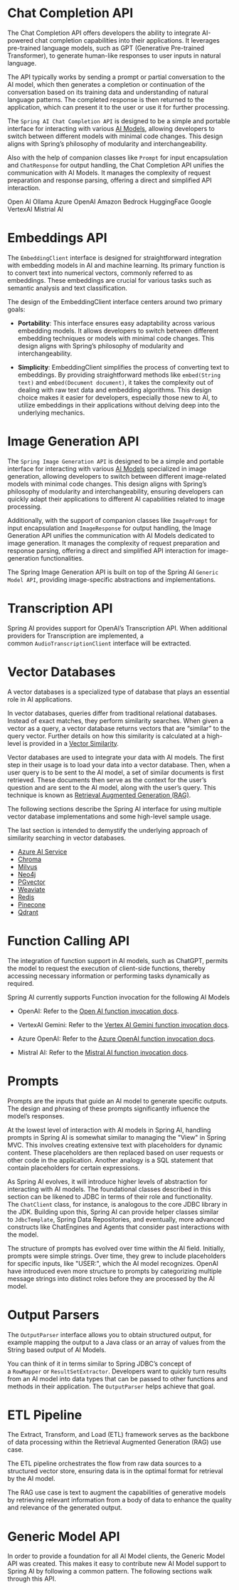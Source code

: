 
# Chat Completion API

The Chat Completion API offers developers the ability to integrate AI-powered chat completion capabilities into their applications. It leverages pre-trained language models, such as GPT (Generative Pre-trained Transformer), to generate human-like responses to user inputs in natural language.

The API typically works by sending a prompt or partial conversation to the AI model, which then generates a completion or continuation of the conversation based on its training data and understanding of natural language patterns. The completed response is then returned to the application, which can present it to the user or use it for further processing.

The `Spring AI Chat Completion API` is designed to be a simple and portable interface for interacting with various [AI Models](https://docs.spring.io/spring-ai/reference/concepts.html#_models), allowing developers to switch between different models with minimal code changes. This design aligns with Spring’s philosophy of modularity and interchangeability.

Also with the help of companion classes like `Prompt` for input encapsulation and `ChatResponse` for output handling, the Chat Completion API unifies the communication with AI Models. It manages the complexity of request preparation and response parsing, offering a direct and simplified API interaction.

Open AI
Ollama
Azure OpenAI
Amazon Bedrock
HuggingFace
Google VertexAI
Mistrial AI

# Embeddings API

The `EmbeddingClient` interface is designed for straightforward integration with embedding models in AI and machine learning. Its primary function is to convert text into numerical vectors, commonly referred to as embeddings. These embeddings are crucial for various tasks such as semantic analysis and text classification.

The design of the EmbeddingClient interface centers around two primary goals:

- **Portability**: This interface ensures easy adaptability across various embedding models. It allows developers to switch between different embedding techniques or models with minimal code changes. This design aligns with Spring’s philosophy of modularity and interchangeability.
    
- **Simplicity**: EmbeddingClient simplifies the process of converting text to embeddings. By providing straightforward methods like `embed(String text)` and `embed(Document document)`, it takes the complexity out of dealing with raw text data and embedding algorithms. This design choice makes it easier for developers, especially those new to AI, to utilize embeddings in their applications without delving deep into the underlying mechanics.

# Image Generation API

The `Spring Image Generation API` is designed to be a simple and portable interface for interacting with various [AI Models](https://docs.spring.io/spring-ai/reference/concepts.html#_models) specialized in image generation, allowing developers to switch between different image-related models with minimal code changes. This design aligns with Spring’s philosophy of modularity and interchangeability, ensuring developers can quickly adapt their applications to different AI capabilities related to image processing.

Additionally, with the support of companion classes like `ImagePrompt` for input encapsulation and `ImageResponse` for output handling, the Image Generation API unifies the communication with AI Models dedicated to image generation. It manages the complexity of request preparation and response parsing, offering a direct and simplified API interaction for image-generation functionalities.

The Spring Image Generation API is built on top of the Spring AI `Generic Model API`, providing image-specific abstractions and implementations.

# Transcription API

Spring AI provides support for OpenAI’s Transcription API. When additional providers for Transcription are implemented, a common `AudioTranscriptionClient` interface will be extracted.

# Vector Databases

A vector databases is a specialized type of database that plays an essential role in AI applications.

In vector databases, queries differ from traditional relational databases. Instead of exact matches, they perform similarity searches. When given a vector as a query, a vector database returns vectors that are “similar” to the query vector. Further details on how this similarity is calculated at a high-level is provided in a [Vector Similarity](https://docs.spring.io/spring-ai/reference/api/vectordbs/understand-vectordbs.html#vectordbs-similarity).

Vector databases are used to integrate your data with AI models. The first step in their usage is to load your data into a vector database. Then, when a user query is to be sent to the AI model, a set of similar documents is first retrieved. These documents then serve as the context for the user’s question and are sent to the AI model, along with the user’s query. This technique is known as [Retrieval Augmented Generation (RAG)](https://docs.spring.io/spring-ai/reference/concepts.html#concept-rag).

The following sections describe the Spring AI interface for using multiple vector database implementations and some high-level sample usage.

The last section is intended to demystify the underlying approach of similarity searching in vector databases.

- [Azure AI Service](https://docs.spring.io/spring-ai/reference/api/vectordbs/azure.html)
- [Chroma](https://docs.spring.io/spring-ai/reference/api/vectordbs/chroma.html)
- [Milvus](https://docs.spring.io/spring-ai/reference/api/vectordbs/milvus.html)
- [Neo4j](https://docs.spring.io/spring-ai/reference/api/vectordbs/neo4j.html)
- [PGvector](https://docs.spring.io/spring-ai/reference/api/vectordbs/pgvector.html)
- [Weaviate](https://docs.spring.io/spring-ai/reference/api/vectordbs/weaviate.html)
- [Redis](https://docs.spring.io/spring-ai/reference/api/vectordbs/redis.html)
- [Pinecone](https://docs.spring.io/spring-ai/reference/api/vectordbs/pinecone.html)
- [Qdrant](https://docs.spring.io/spring-ai/reference/api/vectordbs/qdrant.html)
# Function Calling API

The integration of function support in AI models, such as ChatGPT, permits the model to request the execution of client-side functions, thereby accessing necessary information or performing tasks dynamically as required.

Spring AI currently supports Function invocation for the following AI Models

- OpenAI: Refer to the [Open AI function invocation docs](https://docs.spring.io/spring-ai/reference/api/clients/functions/openai-chat-functions.html).
    
- VertexAI Gemini: Refer to the [Vertex AI Gemini function invocation docs](https://docs.spring.io/spring-ai/reference/api/clients/functions/vertexai-gemini-chat-functions.html).
    
- Azure OpenAI: Refer to the [Azure OpenAI function invocation docs](https://docs.spring.io/spring-ai/reference/api/clients/functions/azure-open-ai-chat-functions.html).
    
- Mistral AI: Refer to the [Mistral AI function invocation docs](https://docs.spring.io/spring-ai/reference/api/clients/functions/mistralai-chat-functions.html).

# Prompts

Prompts are the inputs that guide an AI model to generate specific outputs. The design and phrasing of these prompts significantly influence the model’s responses.

At the lowest level of interaction with AI models in Spring AI, handling prompts in Spring AI is somewhat similar to managing the "View" in Spring MVC. This involves creating extensive text with placeholders for dynamic content. These placeholders are then replaced based on user requests or other code in the application. Another analogy is a SQL statement that contain placeholders for certain expressions.

As Spring AI evolves, it will introduce higher levels of abstraction for interacting with AI models. The foundational classes described in this section can be likened to JDBC in terms of their role and functionality. The `ChatClient` class, for instance, is analogous to the core JDBC library in the JDK. Building upon this, Spring AI can provide helper classes similar to `JdbcTemplate`, Spring Data Repositories, and eventually, more advanced constructs like ChatEngines and Agents that consider past interactions with the model.

The structure of prompts has evolved over time within the AI field. Initially, prompts were simple strings. Over time, they grew to include placeholders for specific inputs, like "USER:", which the AI model recognizes. OpenAI have introduced even more structure to prompts by categorizing multiple message strings into distinct roles before they are processed by the AI model.

# Output Parsers

The `OutputParser` interface allows you to obtain structured output, for example mapping the output to a Java class or an array of values from the String based output of AI Models.

You can think of it in terms similar to Spring JDBC’s concept of a `RowMapper` or `ResultSetExtractor`. Developers want to quickly turn results from an AI model into data types that can be passed to other functions and methods in their application. The `OutputParser` helps achieve that goal.

# ETL Pipeline

The Extract, Transform, and Load (ETL) framework serves as the backbone of data processing within the Retrieval Augmented Generation (RAG) use case.

The ETL pipeline orchestrates the flow from raw data sources to a structured vector store, ensuring data is in the optimal format for retrieval by the AI model.

The RAG use case is text to augment the capabilities of generative models by retrieving relevant information from a body of data to enhance the quality and relevance of the generated output.

# Generic Model API

In order to provide a foundation for all AI Model clients, the Generic Model API was created. This makes it easy to contribute new AI Model support to Spring AI by following a common pattern. The following sections walk through this API.
